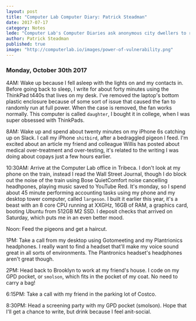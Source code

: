 ```yaml
---
layout: post
title: "Computer Lab Computer Diary: Patrick Steadman"
date: 2017-07-17
category: Notes
lede: "Computer Lab's Computer Diaries ask anonymous city dwellers to record a week of their computer use, with sometimes comic, often tragic and always revealing results. This week is Computer Lab partner Patrick Steadman, 25." 
author: Patrick Steadman
published: true
image: "http://computerlab.io/images/power-of-vulnerability.png"
---
```


### Monday, October 30th 2017

4AM: Wake up because I fell asleep with the lights on and my contacts in. Before
going back to sleep, I write for about forty minutes using the ThinkPad t440s
that lives on my desk. I've removed the laptop's bottom plastic enclosure
because of some sort of issue that caused the fan to randomly run at full power.
When the case is removed, the fan works normally. This computer is called
`daughter`, I bought it in college, when I was super obsessed with ThinkPads.

8AM: Wake up and spend about twenty minutes on my iPhone 6s catching up on
Slack. I call my iPhone `shitbird`, after a bedraggled pigeon I feed.  I'm
excited about an article my friend and colleague Willis has posted about medical
over-treatment and over-testing, it's related to the writing I was doing about
copays just a few hours earlier.

10:30AM: Arrive at the Computer Lab office in Tribeca. I don't look at my phone
on the train, instead I read the Wall Street Journal, though I do block out the
noise of the train using Bose QuietComfort noise cancelling headhpones, playing
music saved to YouTube Red. It's monday, so I spend about 45 minute performing
accounting tasks using my phone and my desktop tower computer, called
`largeson`.  I built it earlier this year, it's a beast with an 8 core CPU
running at XXGHz, 16GB of RAM, a graphics card, booting Ubuntu from 512GB M2
SSD. I deposit checks that arrived on Saturday, which puts me in an even better
mood.

Noon: Feed the pigeons and get a haircut.

1PM: Take a call from my desktop using Gotomeeting and my Plantrionics
headphones. I really want to find a headset that'll make my voice sound great in
all sorts of environments. The Plantronics headset's headphones aren't great
though.

2PM: Head back to Brooklyn to work at my friend's house. I code on my GPD
pocket, or `smolson`, which fits in the pocket of my coat. No need to carry a
bag!

6:15PM: Take a call with my friend in the parking lot of Costco.

8:30PM: Head a screening party with my GPD pocket (smolson). Hope that I'll get
a chance to write, but drink because I feel anit-social.


